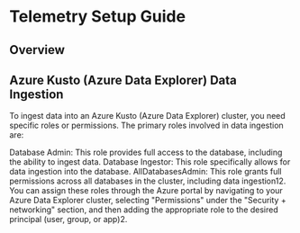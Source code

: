 # Telemetry Setup Guide


## Overview

## Azure Kusto (Azure Data Explorer) Data Ingestion

To ingest data into an Azure Kusto (Azure Data Explorer) cluster, you need specific roles or permissions. The primary roles involved in data ingestion are:

Database Admin: This role provides full access to the database, including the ability to ingest data.
Database Ingestor: This role specifically allows for data ingestion into the database.
AllDatabasesAdmin: This role grants full permissions across all databases in the cluster, including data ingestion12.
You can assign these roles through the Azure portal by navigating to your Azure Data Explorer cluster, selecting "Permissions" under the "Security + networking" section, and then adding the appropriate role to the desired principal (user, group, or app)2.